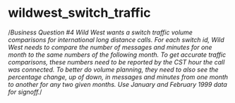 # wildwest_switch_traffic

/*Business Question #4
Wild West wants a switch traffic volume comparisons for international long distance calls. For each switch id, Wild West needs to compare the number of messages and minutes for one month to the same numbers of the following month. To get accurate traffic comparisons, these numbers need to be reported by the CST hour the call was connected. To better do volume planning, they need to also see the percentage change, up of down, in messages and minutes from one month to another for any two given months. Use January and February 1999 data for signoff.*/
